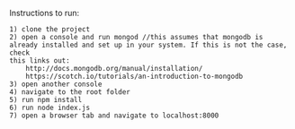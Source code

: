 Instructions to run:

	1) clone the project
	2) open a console and run mongod //this assumes that mongodb is already installed and set up in your system. If this is not the case, check
	this links out: 
		http://docs.mongodb.org/manual/installation/
		https://scotch.io/tutorials/an-introduction-to-mongodb
	3) open another console
	4) navigate to the root folder
	5) run npm install
	6) run node index.js
	7) open a browser tab and navigate to localhost:8000